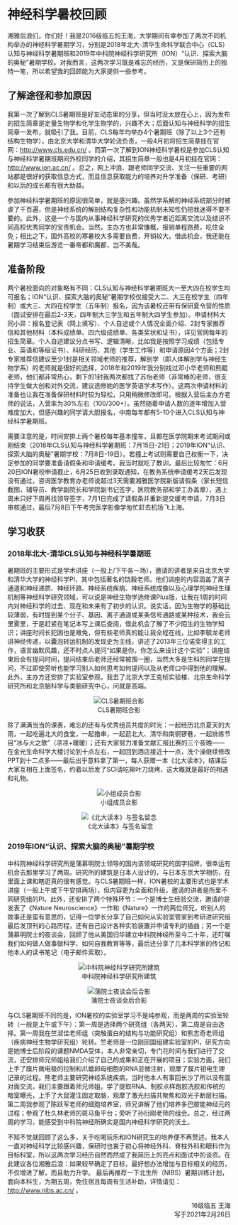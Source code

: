 # 神经科学暑校回顾

湘雅后浪们，你们好！我是2016级临五的王海，大学期间有幸参加了两次不同机构举办的神经科学暑期学习，分别是2018年北大-清华生命科学联合中心（CLS）认知与神经科学暑期班和2019年中科院神经科学研究所（ION）“认识、探索大脑的奥秘”暑期学校。对我而言，这两次学习既是难忘的经历，又是保研简历上的独特一笔，所以希望我的回顾能为大家提供一些参考。

## 了解途径和参加原因

我第一次了解到CLS暑期班是好友动态里的分享，但当时没太放在心上，因为发布的招生简章是定量生物学和化学生物学的，兴趣不大；后面认知与神经科学的招生简章一发布，就吸引了我。目前，CLS每年均举办4个暑期班（除了以上3个还有结构生物学），由北京大学和清华大学轮流负责，一般4月初将招生简章挂在官网：http://www.cls.edu.cn/ 。而第一次了解到ION神经科学暑校是参加CLS认知与神经科学暑期班期间外校同学的介绍，其招生简章一般也是4月初挂在官网：http://www.ion.ac.cn/ 。总之，网上冲浪、跟老师同学交流、关注一些重要的网站都是很好的获取信息方式，而且信息获取能力的培养对升学准备（保研、考研）和以后的成长都有很大助益。

参加神经科学暑期班的原因很简单，就是感兴趣。虽然学系解的神经系统部分时被虐了千百遍，但是神经系统的解剖结构复杂性和功能机制未知性仍把我迷得不要不要的。此外，这是一个与国内从事神经科学研究的优秀学者近距离交流以及结识不同高校优秀同学的宝贵机会。当然，主办方也非常慷概，报销单程路费，吃住全免；相比之下，国外高校的寒暑校大多需要自费，开销较大。借此机会，我还能在暑期学习结束后游览一番帝都和魔都，岂不美哉。

## 准备阶段

两个暑校面向的对象略有不同：CLS认知与神经科学暑期班大一至大四在校学生均可报名；ION“认识、探索大脑的奥秘”暑期学校仅接受大二、大三在校学生（四年制）或大三、大四在校学生（五年制）报名，因为该暑校还带有保研夏令营的性质（面试安排在最后2-3天，四年制大三学生和五年制大四学生参加）。申请材料大同小异：报名登记表（网上填写）、个人自述或个人情况全面介绍、2封专家推荐信和其他材料（本科成绩单、四六级成绩单、各类奖状和证书），详见官网每年的招生简章。个人自述建议分点书写、逻辑清晰，比如我是按照学习成绩（包括专业、英语和等级证书）、科研经历、其他（学生工作等）和申请原因4个方面；2封专家推荐信建议至少1封是相关领域老师的推荐，解剖学（即人体解剖学与神经生物学系）的老师就是很好的选择，2018年和2019年我分别找过邓小华老师和熊鲲老师，他们都非常热心，剩下的1封我两次都找了苏怡老师（非常棒的老师，很支持学生做大创和对外交流，建议选修她的医学英语学术写作）。这两次申请材料的准备也让我在准备保研材料时较为轻松，只用稍微修改即可。根据入营后主办方老师的说法，入营率为30%左右（100/300+）。虽然随着申请人数的逐年增加入营难度加大，但感兴趣的同学请大胆报名，中南每年都有5-10个进入CLS认知与神经科学暑期班。

需要注意的是，时间安排上两个暑校每年基本撞车，且都在医学院期末考试期间或刚结束（2018年CLS认知与神经科学暑期班：7月15日-21日；2019年ION“认识、探索大脑的奥秘”暑期学校：7月8日-19日）。若撞上考试则需要自己权衡一下，决定参加的同学要准备请假条和申请缓考。我当时就吃了教训，最后比较匆忙：6月20日ION暑校申请截止，6月25日收到录取通知，在教务系统申请缓考2天后发现没有通过，咨询医学教育办老师说超过3天需要湘雅医学院新版请假条（家长短信截图，辅导员、教学副院长和学院副书记签字，医院教务部和学工办盖章），遇上周末只好下周再找领导签字，7月1日完成了请假条并重新提交缓考申请，7月3日审核通过，最后7月8日下午考完医学影像学匆忙赶去机场飞上海。

## 学习收获

### 2018年北大-清华CLS认知与神经科学暑期班

暑期班的主要形式是学术讲座（一般上/下午各一场），邀请的讲者是来自北京大学和清华大学的神经科学PI，其中包括著名的饶毅老师。他们讲座的内容涵盖了离子通道和神经递质、神经环路、神经系统疾病、神经系统成像以及心理学的神经生理机制等神经科学研究领域，可以说是神经生物学选修课Plus版，让我在1周的时间内对神经科学的过去、现在和未来有了初步的认识。说实话，因为生物学的基础比较薄弱，有时提到某个分子、基因、离子通道或某条信号通路或某种技术，我会云里雾里，于是赶紧在笔记本写上课后查阅，借此机会了解了不少陌生的生物学知识；讲座时间长犯困也是难免，但有些老师真的能让我全程在线，比如李毓龙老师讲神经传递，以囊泡转运机制的发现史为主线，讲述了2013年三位诺奖得主的工作，语言幽默风趣，还不时点人提问“如果是你，你怎么来设计这个实验”；讲座结束后会有提问时间，提问结束后老师还经常被围一圈，当然大多是生科的同学在提问，不过即使旁听也能学习别人如何思考如何提问以及从老师口中得到他的理解。此外，主办方还安排了实验室参观，我去了北京大学王克桢实验楼、北京生命科学研究所和北京脑科学与类脑研究中心，问就是高端。

<p align=center>
<img src="https://gitee.com/xunlutzp/xunlutzp/raw/master/Image/Ch4_14-3_1.jpeg" alt="CLS暑期班合影">
<br/>CLS暑期班合影
</p>

除了满满当当的课表，难忘的还有与优秀组员共度的时光：一起经历北京夏天的大雨，一起吃遍北大的食堂，一起撸串，一起逛北大、清华和南铜锣巷，一起排练节目“冰与火之歌”（凉凉+暖暖）；还有大家努力准备文献汇报比赛的三个夜晚——在金光生命科学大楼讨论到十点左右，一起回到酒店接近十一点，洗个澡继续修改PPT到十二点多——最后出乎意料拿了第一，每人获赠一本《北大读本》，结课后大家互相在上面签名，约着以后发了SCI请吃柳叶刀烧烤，这大概就是最好的相遇和礼物。

<p align=center>
<img src="https://gitee.com/xunlutzp/xunlutzp/raw/master/Image/Ch4_14-3_2.jpeg" alt="小组成员合影">
<br/>小组成员合影
</p>
<p align=center>
<img src="https://gitee.com/xunlutzp/xunlutzp/raw/master/Image/Ch4_14-3_3.jpeg" alt="《北大读本》与签名留念">
<br/>《北大读本》与签名留念
</p>

### 2019年ION“认识、探索大脑的奥秘”暑期学校

中科院神经科学研究所是蒲慕明院士领导的国内该领域研究的国字招牌，很幸运有机会去那里学习了两周。研究所的建筑是日本人设计的，与日本东京大学相仿，在里面上课和瞎逛真的很有感觉。与CLS暑期班一样，ION暑校的主要形式也是学术讲座（一般上午或下午安排两场），但内容更为全面和升级，邀请的讲者是所里不同研究组的PI。此外，还安排了两个特殊环节：一个是博士生经验交流，邀请的是发表了《Nature Neuroscience》一作和《Nature》一作的两位师兄，听别人的故事还是蛮有意思的，记得一位学长分享了自己如何从实验室管家到考研进研究组最后发顶刊的心路历程，还有自己设计各种实验装置并申请专利的插曲；另一个是蒲慕明院士的夜谈会，回顾了他从美国归华建立中科院神经所至今二十年，还叮嘱我们如何做人做事做科学、如何自我教育等等，最后还分享了几本科学家的传记和他本人的读书笔记（电子邮件索取）。

<p align=center>
<img src="https://gitee.com/xunlutzp/xunlutzp/raw/master/Image/Ch4_14-3_4.jpeg" alt="中科院神经科学研究所建筑">
<br/>中科院神经科学研究所建筑
</p>
<p align=center>
<img src="https://gitee.com/xunlutzp/xunlutzp/raw/master/Image/Ch4_14-3_5.jpeg" alt="蒲院士夜谈会后合影">
<br/>蒲院士夜谈会后合影
</p>

与CLS暑期班不同的是，ION暑校的实验室学习不是纯参观，而是两周的实验室轮转（一般是上午或下午）：第一周是选择两个研究组（各两天），第二周是自由选择。第一周我在竺淑佳老师组（突触蛋白的结构与功能研究组）和熊志奇老师组（疾病神经生物学研究组）轮转。竺老师是一位刚回国组建实验室的PI，研究方向是她博士后阶段的课题NMDA受体，本人非常亲切，专门花时间与我们进行了交流，还安排师兄师姐给我们介绍了自己的成果和正在开展的项目；实验方面，我们上手了膜片微电极的拉制和爪蟾卵母细胞的RNA显微注射，观摩了膜片钳电生理记录的过程。熊老师主要研究神经系统疾病，当时他本人有事回长沙了所以没有面对面交流，我们主要跟着师兄师姐，学了提取RNA、制胶点样跑胶洗胶和传统的暗室曝光，上手了大鼠灌注固定取脑，观摩了激光扫描共聚焦和双光子断层扫描。第二周我参观了陈跃军老师的细胞培养室，师兄讲解了他们培养多巴胺能神经元的过程；参观了杜久林老师的斑马鱼平台；旁听了孙衍刚老师的组会。总之，经过两周的学习，能感受到中科院神经所确实是国内神经科学研究的沃土。

不知不觉就回顾了这么多，关于吃喝玩乐和ION研究生的培养便不再赘述。我本人一直对神经科学比较感兴趣，保研时也衷于初心将神经外科、脊柱外科和眼科作为目标科室，所以这两次学习经历自然而然成了我简历上的亮点和面试中的谈资。在此建议各位湘雅后浪：如果较早确定了目标，最好想办法增加与目标相关的经历，不仅增进了解，而且助力升学。
最后再推荐一下北生所（NIBS）暑期训练计划，面向本科生，为期五周，免住宿且每周有生活补助，详情请见：http://www.nibs.ac.cn/ 。

<p align="right">16级临五 王海<br/>写于2021年2月26日</p>